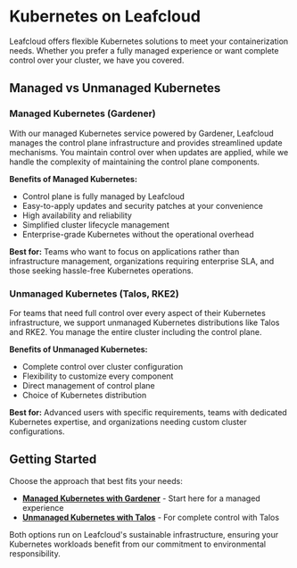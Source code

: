 # Kubernetes on Leafcloud

Leafcloud offers flexible Kubernetes solutions to meet your containerization needs. Whether you prefer a fully managed experience or want complete control over your cluster, we have you covered.

## Managed vs Unmanaged Kubernetes

### Managed Kubernetes (Gardener)

With our managed Kubernetes service powered by Gardener, Leafcloud manages the control plane infrastructure and provides streamlined update mechanisms. You maintain control over when updates are applied, while we handle the complexity of maintaining the control plane components.

**Benefits of Managed Kubernetes:**
- Control plane is fully managed by Leafcloud
- Easy-to-apply updates and security patches at your convenience
- High availability and reliability
- Simplified cluster lifecycle management
- Enterprise-grade Kubernetes without the operational overhead

**Best for:** Teams who want to focus on applications rather than infrastructure management, organizations requiring enterprise SLA, and those seeking hassle-free Kubernetes operations.

### Unmanaged Kubernetes (Talos, RKE2)

For teams that need full control over every aspect of their Kubernetes infrastructure, we support unmanaged Kubernetes distributions like Talos and RKE2. You manage the entire cluster including the control plane.

**Benefits of Unmanaged Kubernetes:**
- Complete control over cluster configuration
- Flexibility to customize every component
- Direct management of control plane
- Choice of Kubernetes distribution

**Best for:** Advanced users with specific requirements, teams with dedicated Kubernetes expertise, and organizations needing custom cluster configurations.

## Getting Started

Choose the approach that best fits your needs:

- **[Managed Kubernetes with Gardener](../gardener/creating-a-kubernetes-cluster.md)** - Start here for a managed experience
- **[Unmanaged Kubernetes with Talos](../talos/creating-talos-cluster.md)** - For complete control with Talos

Both options run on Leafcloud's sustainable infrastructure, ensuring your Kubernetes workloads benefit from our commitment to environmental responsibility.

